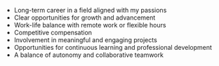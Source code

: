 * Long-term career in a field aligned with my passions
* Clear opportunities for growth and advancement
* Work-life balance with remote work or flexible hours
* Competitive compensation
* Involvement in meaningful and engaging projects
* Opportunities for continuous learning and professional development
* A balance of autonomy and collaborative teamwork
